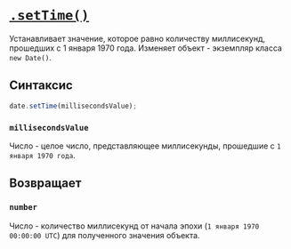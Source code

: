 # [`.setTime()`](../index.md)

Устанавливает значение, которое равно количеству миллисекунд, прошедших с 1 января 1970 года. Изменяет объект - экземпляр класса `new Date()`.

## Синтаксис

```js
date.setTime(millisecondsValue);
```

### `millisecondsValue`

Число - целое число, представляющее миллисекунды, прошедшие с `1 января 1970 года`.

## Возвращает

### `number`

Число - количество миллисекунд от начала эпохи (`1 января 1970 00:00:00 UTC`) для полученного значения объекта.
